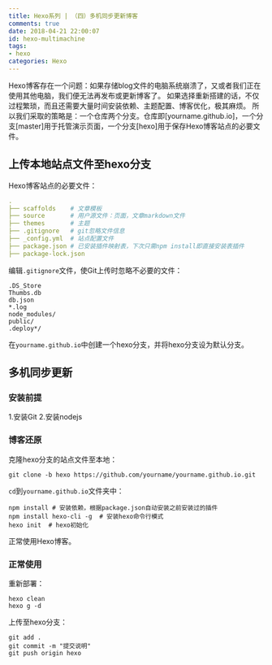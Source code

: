 ```yaml
---
title: Hexo系列 | （四）多机同步更新博客
comments: true
date: 2018-04-21 22:00:07
id: hexo-multimachine
tags:
- hexo
categories: Hexo
---
```


<!--# Hexo系列 | （四）多机同步更新博客-->

Hexo博客存在一个问题：如果存储blog文件的电脑系统崩溃了，又或者我们正在使用其他电脑，我们便无法再发布或更新博客了。
如果选择重新搭建的话，不仅过程繁琐，而且还需要大量时间安装依赖、主题配置、博客优化，极其麻烦。
所以我们采取的策略是：一个仓库两个分支。仓库即[yourname.github.io]，一个分支[master]用于托管演示页面，一个分支[hexo]用于保存Hexo博客站点的必要文件。

<!-- more -->

## 上传本地站点文件至hexo分支

Hexo博客站点的必要文件：

```yaml
.
├── scaffolds    # 文章模板
├── source       # 用户源文件：页面，文章markdown文件
├── themes       # 主题
├── .gitignore   # git忽略文件信息
├── _config.yml  # 站点配置文件
├── package.json # 已安装插件映射表，下次只需npm install即直接安装表插件
├── package-lock.json
```

编辑`.gitignore`文件，使Git上传时忽略不必要的文件：

```
.DS_Store
Thumbs.db
db.json
*.log
node_modules/
public/
.deploy*/
```

在`yourname.github.io`中创建一个hexo分支，并将hexo分支设为默认分支。





## 多机同步更新

### 安装前提

1.安装Git
2.安装nodejs

### 博客还原

克隆hexo分支的站点文件至本地：

```shell
git clone -b hexo https://github.com/yourname/yourname.github.io.git
```

`cd`到`yourname.github.io`文件夹中：

```shell
npm install # 安装依赖，根据package.json自动安装之前安装过的插件
npm install hexo-cli -g  # 安装hexo命令行模式
hexo init  # hexo初始化
```

正常使用Hexo博客。

### 正常使用

重新部署：

```shell
hexo clean
hexo g -d
```

上传至hexo分支：

```shell
git add .
git commit -m "提交说明"
git push origin hexo
```
